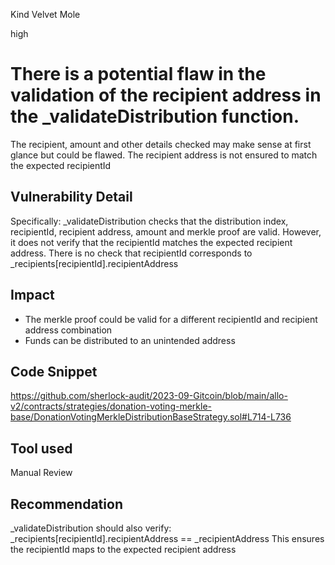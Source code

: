 Kind Velvet Mole

high

# There is a potential flaw in the validation of the recipient address in the _validateDistribution function.
The recipient, amount and other details checked may make sense at first glance but could be  flawed. The recipient address is not ensured to match the expected recipientId
## Vulnerability Detail
Specifically:
_validateDistribution checks that the distribution index, recipientId, recipient address, amount and merkle proof are valid. However, it does not verify that the recipientId matches the expected recipient address. There is no check that recipientId corresponds to _recipients[recipientId].recipientAddress
## Impact
- The merkle proof could be valid for a different recipientId and recipient address combination
- Funds can be distributed to an unintended address
## Code Snippet
https://github.com/sherlock-audit/2023-09-Gitcoin/blob/main/allo-v2/contracts/strategies/donation-voting-merkle-base/DonationVotingMerkleDistributionBaseStrategy.sol#L714-L736
## Tool used

Manual Review

## Recommendation
_validateDistribution should also verify:
_recipients[recipientId].recipientAddress == _recipientAddress
This ensures the recipientId maps to the expected recipient address